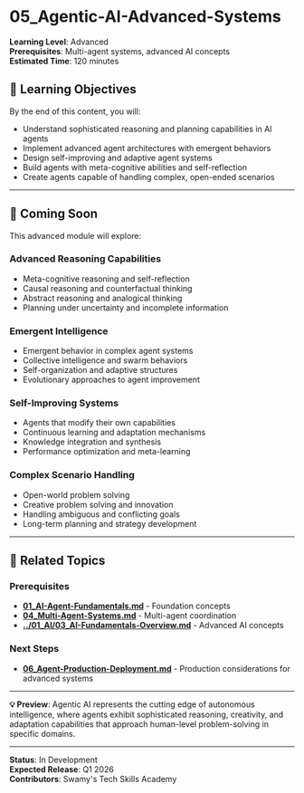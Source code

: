 # 05_Agentic-AI-Advanced-Systems

**Learning Level**: Advanced  
**Prerequisites**: Multi-agent systems, advanced AI concepts  
**Estimated Time**: 120 minutes  

## 🎯 Learning Objectives

By the end of this content, you will:

- Understand sophisticated reasoning and planning capabilities in AI agents
- Implement advanced agent architectures with emergent behaviors
- Design self-improving and adaptive agent systems
- Build agents with meta-cognitive abilities and self-reflection
- Create agents capable of handling complex, open-ended scenarios

---

## 🌟 Coming Soon

This advanced module will explore:

### **Advanced Reasoning Capabilities**

- Meta-cognitive reasoning and self-reflection
- Causal reasoning and counterfactual thinking
- Abstract reasoning and analogical thinking
- Planning under uncertainty and incomplete information

### **Emergent Intelligence**

- Emergent behavior in complex agent systems
- Collective intelligence and swarm behaviors
- Self-organization and adaptive structures
- Evolutionary approaches to agent improvement

### **Self-Improving Systems**

- Agents that modify their own capabilities
- Continuous learning and adaptation mechanisms
- Knowledge integration and synthesis
- Performance optimization and meta-learning

### **Complex Scenario Handling**

- Open-world problem solving
- Creative problem solving and innovation
- Handling ambiguous and conflicting goals
- Long-term planning and strategy development

---

## 🔗 Related Topics

### **Prerequisites**

- **[01_AI-Agent-Fundamentals.md](01_AI-Agent-Fundamentals.md)** - Foundation concepts
- **[04_Multi-Agent-Systems.md](04_Multi-Agent-Systems.md)** - Multi-agent coordination
- **[../01_AI/03_AI-Fundamentals-Overview.md](../01_AI/03_AI-Fundamentals-Overview.md)** - Advanced AI concepts

### **Next Steps**

- **[06_Agent-Production-Deployment.md](06_Agent-Production-Deployment.md)** - Production considerations for advanced systems

---

**💡 Preview**: Agentic AI represents the cutting edge of autonomous intelligence, where agents exhibit sophisticated reasoning, creativity, and adaptation capabilities that approach human-level problem-solving in specific domains.

---

**Status**: In Development  
**Expected Release**: Q1 2026  
**Contributors**: Swamy's Tech Skills Academy
